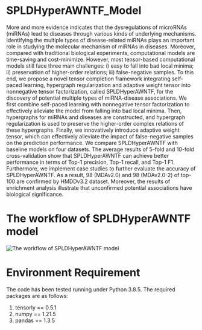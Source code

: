 # SPLDHyperAWNTF_Model
More and more evidence indicates that the dysregulations of microRNAs (miRNAs) lead to diseases through various kinds of underlying mechanisms. Identifying the multiple types of disease-related miRNAs plays an important role in studying the molecular mechanism of miRNAs in diseases. Moreover, compared with traditional biological experiments, computational models are time-saving and cost-minimize. However, most tensor-based computational models still face three main challenges: i) easy to fall into bad local minima; ii) preservation of higher-order relations; iii) false-negative samples. To this end, we propose a novel tensor completion framework integrating self-paced learning, hypergraph regularization and adaptive weight tensor into nonnegative tensor factorization, called SPLDHyperAWNTF, for the discovery of potential multiple types of miRNA-disease associations. We first combine self-paced learning with nonnegative tensor factorization to effectively alleviate the model from falling into bad local minima. Then, hypergraphs for miRNAs and diseases are constructed, and hypergraph regularization is used to preserve the higher-order complex relations of these hypergraphs. Finally, we innovatively introduce adaptive weight tensor, which can effectively alleviate the impact of false-negative samples on the prediction performance. We compare SPLDHyperAWNTF with baseline models on four datasets. The average results of 5-fold and 10-fold cross-validation show that SPLDHyperAWNTF can achieve better performance in terms of Top-1 precision, Top-1 recall, and Top-1 F1. Furthermore, we implement case studies to further evaluate the accuracy of SPLDHyperAWNTF. As a result, 98 (MDAv2.0) and 98 (MDAv2.0-2) of top-100 are confirmed by HMDDv3.2 dataset. Moreover, the results of enrichment analysis illustrate that unconfirmed potential associations have biological significance.
# The workflow of SPLDHyperAWNTF model
![The workflow of SPLDHyperAWNTF model](https://github.com/Ouyang-Dong/SPLDHyperAWNTF_Model/blob/master/workflow.jpg)
# Environment Requirement
The code has been tested running under Python 3.8.5. The required packages are as follows:
1. tensorly == 0.5.1
2. numpy == 1.21.5
3. pandas == 1.3.5
